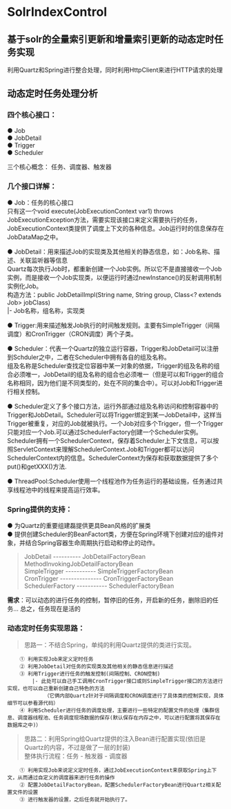 # SolrIndexControl

## 基于solr的全量索引更新和增量索引更新的动态定时任务实现
利用Quartz和Spring进行整合处理，同时利用HttpClient来进行HTTP请求的处理

## 动态定时任务处理分析
 ### 四个核心接口：
   ● Job <br/>
   ● JobDetail<br/>
   ● Trigger <br/>
   ● Scheduler <br/>
 
 三个核心概念：  任务、调度器、触发器
 
 ### 几个接口详解：
   ● Job：任务的核心接口<br/>
       只有这一个void execute(JobExecutionContext var1) throws JobExecutionException方法，需要实现该接口来定义需要执行的任务，
       JobExecutionContext类提供了调度上下文的各种信息。Job运行时的信息保存在JobDataMap之中。
 
   ● JobDetail：用来描述Job的实现类及其他相关的静态信息，如：Job名称、描述、关联监听器等信息 <br/>
       Quartz每次执行Job时，都重新创建一个Job实例。所以它不是直接接收一个Job实例，而是接收一个Job实现类，以便运行时通过newInstance()的反射调用机制实例化Job。<br/>
       构造方法：public JobDetailImpl(String name, String group, Class<? extends Job> jobClass)<br/>
           			  |- Job名称，组名称，实现类
          
   ● Trigger:用来描述触发Job执行的时间触发规则。主要有SimpleTrigger（间隔调度）和CronTrigger（CRON调度）两个子类。<br/>
 
   ● Scheduler：代表一个Quartz的独立运行容器，Trigger和JobDetail可以注册到Schduler之中，二者在Scheduler中拥有各自的组及名称。<br/>
   组及名称是Scheduler查找定位容器中某一对象的依据，Trigger的组及名称的组合必须唯一，JobDetail的组及名称的组合也必须唯一（但是可以和Trigger的组合名称相同，因为他们是不同类型的，处在不同的集合中）。可以对Job和Trigger进行相关控制。
 
   ● Scheduler定义了多个接口方法，运行外部通过组及名称访问和控制容器中的Trigger和JobDetail。Scheduler可以将Trigger绑定到某一JobDetail中，这样当Trigger被重复，对应的Job就被执行。一个Job对应多个Trigger，但一个Trigger只能对应一个Job.可以通过SchedulerFactory创建一个Scheduler实例。Scheduler拥有一个SchedulerContext，保存着Scheduler上下文信息，可以按照ServletContext来理解SchedulerContext.Job和Trigger都可以访问SchedulerContext内的信息。SchedulerContext为保存和获取数据提供了多个put()和getXXX()方法.
 
   ● ThreadPool:Scheduler使用一个线程池作为任务运行的基础设施，任务通过共享线程池中的线程来提高运行效率。<br/>
 
 ### Spring提供的支持：
 
  ● 为Quartz的重要组建磊提供更具Bean风格的扩展类<br/>
  ● 提供创建Scheduler的BeanFactort类，方便在Spring环境下创建对应的组件对象，并结合Spring容器生命周期执行启动和停止的动作。<br/>
	
  > JobDetail ---------- JobDetailFactoryBean  <br/>
	MethodInvokingJobDetailFactoryBean <br/>
	SimpleTrigger ----------- SimpleTriggerFactoryBean <br/>
	CronTrigger --------------- CronTriggerFactoryBean <br/>
	SchedulerFactory  ----------- SchedulerFactoryBean <br/>


**需求**：可以动态的进行任务的控制，暂停旧的任务，开启新的任务，删除旧的任务... 
	总之，任务现在是活的 

### 动态定时任务实现思路：


> 思路一：不结合Spring，单纯的利用Quartz提供的类进行实现。

```
    ① 利用实现Job来定义定时任务
    ② 利用JobDetail对任务的实现类及其他相关的静态信息进行描述
	③ 利用Trigger进行任务的触发控制(间隔控制、CRON控制)
		|- 此处可以自己手工调用CronTrigger接口或则SimpleTrigger接口的方法进行实现，也可以自己重新创建自己特色的方法
			（它俩内部Quartz针对于间隔调度和CRON调度进行了具体类的控制实现，具体细节可以参看源代码）
	④ 利用Scheduler进行任务的调度处理，主要进行一些特定的配置文件的处理（集群信息、调度器线程池、任务调度现场数据的保存(默认保存在内存之中，可以进行配置将其保存在数据库之中)）
```


> 思路二：利用Spring给Quartz提供的注入Bean进行配置实现(依旧是Quartz的内容，不过是做了一层的封装) <br/>
		整体执行流程：任务 -  触发器 - 调度器
		
```
    ① 利用实现Job来说定义定时任务，通过JobExecutionContext来获取Spring上下文，从而通过自定义的调度器来进行任务的操作
	② 配置JobDetailFactoryBean，配置SchedulerFactoryBean进行Quartz相关配置文件的设置
	③ 进行触发器的设置，之后任务就开始执行了。
```


		
